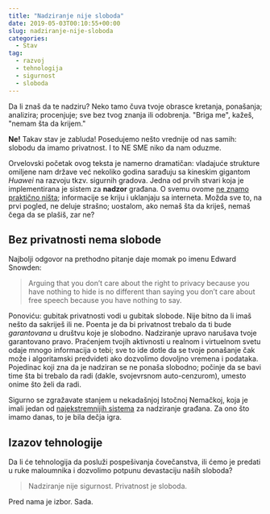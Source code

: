 ```yaml
---
title: "Nadziranje nije sloboda"
date: 2019-05-03T00:10:55+00:00
slug: nadziranje-nije-sloboda
categories:
  - Stav
tag:
  - razvoj
  - tehnologija
  - sigurnost
  - sloboda
---
```


Da li znaš da te nadziru? Neko tamo čuva tvoje obrasce kretanja, ponašanja; analizira; procenjuje; sve bez tvog znanja ili odobrenja. "Briga me", kažeš, "nemam šta da krijem."

**Ne!** Takav stav je zabluda! Posedujemo nešto vrednije od nas samih: slobodu da imamo privatnost. I to NE SME niko da nam oduzme.
<!--more-->

Orvelovski početak ovog teksta je namerno dramatičan: vladajuće strukture omiljene nam države već nekoliko godina sarađuju sa kineskim gigantom _Huawei_ na razvoju tkzv. sigurnih gradova. Jedna od prvih stvari koja je implementirana je sistem za **nadzor** građana. O svemu ovome [ne znamo praktično ništa](https://medium.com/@arijaMGavrilov/pod-kineskim-digitalnim-pojasom-1eca25b14433); informacije se kriju i uklanjaju sa interneta. Možda sve to, na prvi pogled, ne deluje strašno; uostalom, ako nemaš šta da kriješ, nemaš čega da se plašiš, zar ne?

## Bez privatnosti nema slobode

Najbolji odgovor na prethodno pitanje daje momak po imenu Edward Snowden:

> Arguing that you don’t care about the right to privacy because you have nothing to hide is no different than saying you don’t care about free speech because you have nothing to say.

Ponoviću: gubitak privatnosti vodi u gubitak slobode. Nije bitno da li imaš nešto da sakriješ ili ne. Poenta je da bi privatnost trebalo da ti bude _garantovana_ u društvu koje je slobodno. Nadziranje upravo narušava tvoje garantovano pravo. Praćenjem tvojih aktivnosti u realnom i virtuelnom svetu odaje mnogo informacija o tebi; sve to ide dotle da se tvoje ponašanje čak može i algoritamski predvideti ako dozvolimo dovoljno vremena i podataka. Pojedinac koji zna da je nadziran se ne ponaša slobodno; počinje da se bavi time šta bi trebalo da radi (dakle, svojevrsnom auto-cenzurom), umesto onime što želi da radi.

Sigurno se zgražavate stanjem u nekadašnjoj Istočnoj Nemačkoj, koja je imali jedan od [najekstremnijih sistema](https://en.wikipedia.org/wiki/Stasi) za nadziranje građana. Za ono što imamo danas, to je bila dečja igra.

## Izazov tehnologije

Da li će tehnologija da posluži pospešivanja čovečanstva, ili ćemo je predati u ruke maloumnika i dozvolimo potpunu devastaciju naših sloboda?

> Nadziranje nije sigurnost. Privatnost je sloboda.

Pred nama je izbor. Sada.
